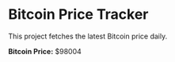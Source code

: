 # Bitcoin Price Tracker

This project fetches the latest Bitcoin price daily.

**Bitcoin Price:** $98004
